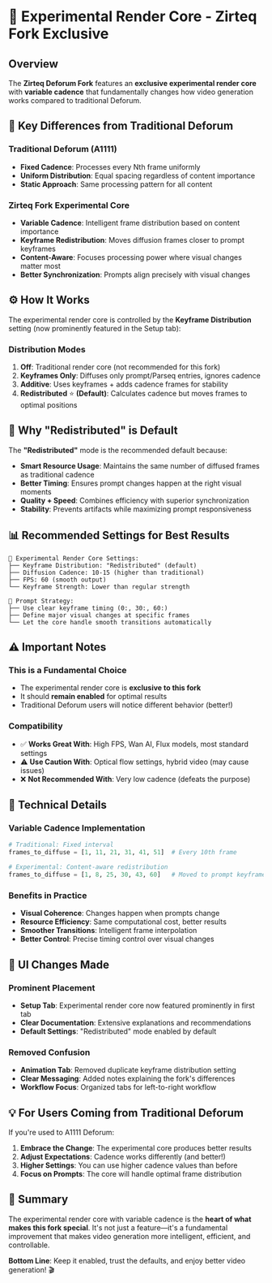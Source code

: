 # 🚀 Experimental Render Core - Zirteq Fork Exclusive

## Overview

The **Zirteq Deforum Fork** features an **exclusive experimental render core** with **variable cadence** that fundamentally changes how video generation works compared to traditional Deforum.

## 🎯 **Key Differences from Traditional Deforum**

### **Traditional Deforum (A1111)**
- **Fixed Cadence**: Processes every Nth frame uniformly
- **Uniform Distribution**: Equal spacing regardless of content importance
- **Static Approach**: Same processing pattern for all content

### **Zirteq Fork Experimental Core**
- **Variable Cadence**: Intelligent frame distribution based on content importance
- **Keyframe Redistribution**: Moves diffusion frames closer to prompt keyframes  
- **Content-Aware**: Focuses processing power where visual changes matter most
- **Better Synchronization**: Prompts align precisely with visual changes

## ⚙️ **How It Works**

The experimental render core is controlled by the **Keyframe Distribution** setting (now prominently featured in the Setup tab):

### **Distribution Modes**

1. **Off**: Traditional render core (not recommended for this fork)
2. **Keyframes Only**: Diffuses only prompt/Parseq entries, ignores cadence  
3. **Additive**: Uses keyframes + adds cadence frames for stability
4. **Redistributed** ⭐ **(Default)**: Calculates cadence but moves frames to optimal positions

## 🎯 **Why "Redistributed" is Default**

The **"Redistributed"** mode is the recommended default because:

- **Smart Resource Usage**: Maintains the same number of diffused frames as traditional cadence
- **Better Timing**: Ensures prompt changes happen at the right visual moments
- **Quality + Speed**: Combines efficiency with superior synchronization
- **Stability**: Prevents artifacts while maximizing prompt responsiveness

## 📊 **Recommended Settings for Best Results**

```
🚀 Experimental Render Core Settings:
├── Keyframe Distribution: "Redistributed" (default)
├── Diffusion Cadence: 10-15 (higher than traditional)
├── FPS: 60 (smooth output)
└── Keyframe Strength: Lower than regular strength

📝 Prompt Strategy:
├── Use clear keyframe timing (0:, 30:, 60:)
├── Define major visual changes at specific frames
└── Let the core handle smooth transitions automatically
```

## ⚠️ **Important Notes**

### **This is a Fundamental Choice**
- The experimental render core is **exclusive to this fork**
- It should **remain enabled** for optimal results
- Traditional Deforum users will notice different behavior (better!)

### **Compatibility**
- ✅ **Works Great With**: High FPS, Wan AI, Flux models, most standard settings
- ⚠️ **Use Caution With**: Optical flow settings, hybrid video (may cause issues)
- ❌ **Not Recommended With**: Very low cadence (defeats the purpose)

## 🔬 **Technical Details**

### **Variable Cadence Implementation**
```python
# Traditional: Fixed interval
frames_to_diffuse = [1, 11, 21, 31, 41, 51]  # Every 10th frame

# Experimental: Content-aware redistribution  
frames_to_diffuse = [1, 8, 25, 30, 43, 60]   # Moved to prompt keyframes
```

### **Benefits in Practice**
- **Visual Coherence**: Changes happen when prompts change
- **Resource Efficiency**: Same computational cost, better results
- **Smoother Transitions**: Intelligent frame interpolation
- **Better Control**: Precise timing control over visual changes

## 🚀 **UI Changes Made**

### **Prominent Placement**
- **Setup Tab**: Experimental render core now featured prominently in first tab
- **Clear Documentation**: Extensive explanations and recommendations
- **Default Settings**: "Redistributed" mode enabled by default

### **Removed Confusion**
- **Animation Tab**: Removed duplicate keyframe distribution setting
- **Clear Messaging**: Added notes explaining the fork's differences
- **Workflow Focus**: Organized tabs for left-to-right workflow

## 💡 **For Users Coming from Traditional Deforum**

If you're used to A1111 Deforum:

1. **Embrace the Change**: The experimental core produces better results
2. **Adjust Expectations**: Cadence works differently (and better!)
3. **Higher Settings**: You can use higher cadence values than before
4. **Focus on Prompts**: The core will handle optimal frame distribution

## 🎯 **Summary**

The experimental render core with variable cadence is the **heart of what makes this fork special**. It's not just a feature—it's a fundamental improvement that makes video generation more intelligent, efficient, and controllable.

**Bottom Line**: Keep it enabled, trust the defaults, and enjoy better video generation! 🎬 
